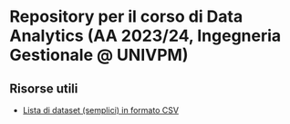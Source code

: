 # Repository per il corso di Data Analytics (AA 2023/24, Ingegneria Gestionale @ UNIVPM)

## Risorse utili

- [Lista di dataset (semplici) in formato CSV](https://people.sc.fsu.edu/~jburkardt/data/csv/csv.html)